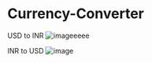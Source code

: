 # Currency-Converter
USD to INR
![imageeeee](https://github.com/AuRa123456/Currency-Converter/assets/97120898/a0b71639-efad-480a-a3e3-6096d675c1ec)



INR to USD
![image](https://github.com/AuRa123456/Currency-Converter/assets/97120898/3cecf95f-284d-4992-b7e7-a6ea6502c1ee)
